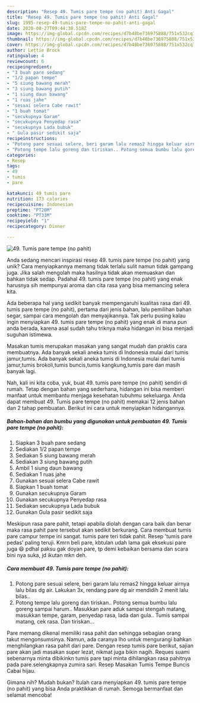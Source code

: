 ```yaml
---
description: "Resep 49. Tumis pare tempe (no pahit) Anti Gagal"
title: "Resep 49. Tumis pare tempe (no pahit) Anti Gagal"
slug: 1995-resep-49-tumis-pare-tempe-no-pahit-anti-gagal
date: 2020-08-27T09:44:38.518Z
image: https://img-global.cpcdn.com/recipes/d7b48be736975888/751x532cq70/49-tumis-pare-tempe-no-pahit-foto-resep-utama.jpg
thumbnail: https://img-global.cpcdn.com/recipes/d7b48be736975888/751x532cq70/49-tumis-pare-tempe-no-pahit-foto-resep-utama.jpg
cover: https://img-global.cpcdn.com/recipes/d7b48be736975888/751x532cq70/49-tumis-pare-tempe-no-pahit-foto-resep-utama.jpg
author: Lettie Brock
ratingvalue: 4
reviewcount: 6
recipeingredient:
- "3 buah pare sedang"
- "1/2 papan tempe"
- "5 siung bawang merah"
- "3 siung bawang putih"
- "1 siung daun bawang"
- "1 ruas jahe"
- "sesuai selera Cabe rawit"
- "1 buah tomat"
- "secukupnya Garam"
- "secukupnya Penyedap rasa"
- "secukupnya Lada bubuk"
- " Gula pasir sedikit saja"
recipeinstructions:
- "Potong pare sesuai selere, beri garam lalu remas2 hingga keluar airnya lalu bilas dg air. Lakukan 3x, rendang pare dg air mendidih 2 menit lalu bilas.."
- "Potong tempe lalu goreng dan tiriskan.. Potong semua bumbu lalu goreng sampai harum.. Masukkan pare aduk sampai stengah matang, masukkan tempe, garam, penyedap rasa, lada dan gula.. Tumis sampai matang, cek rasa. Dan tiriskan..."
categories:
- Resep
tags:
- 49
- tumis
- pare

katakunci: 49 tumis pare 
nutrition: 173 calories
recipecuisine: Indonesian
preptime: "PT20M"
cooktime: "PT33M"
recipeyield: "1"
recipecategory: Dinner

---
```



![49. Tumis pare tempe (no pahit)](https://img-global.cpcdn.com/recipes/d7b48be736975888/751x532cq70/49-tumis-pare-tempe-no-pahit-foto-resep-utama.jpg)

Anda sedang mencari inspirasi resep 49. tumis pare tempe (no pahit) yang unik? Cara menyiapkannya memang tidak terlalu sulit namun tidak gampang juga. Jika salah mengolah maka hasilnya tidak akan memuaskan dan bahkan tidak sedap. Padahal 49. tumis pare tempe (no pahit) yang enak harusnya sih mempunyai aroma dan cita rasa yang bisa memancing selera kita.

Ada beberapa hal yang sedikit banyak mempengaruhi kualitas rasa dari 49. tumis pare tempe (no pahit), pertama dari jenis bahan, lalu pemilihan bahan segar, sampai cara mengolah dan menyajikannya. Tak perlu pusing kalau ingin menyiapkan 49. tumis pare tempe (no pahit) yang enak di mana pun anda berada, karena asal sudah tahu triknya maka hidangan ini bisa menjadi suguhan istimewa.

Masakan tumis merupakan masakan yang sangat mudah dan praktis cara membuatnya. Ada banyak sekali aneka tumis di Indonesia mulai dari tumis jamur,tumis. Ada banyak sekali aneka tumis di Indonesia mulai dari tumis jamur,tumis brokoli,tumis buncis,tumis kangkung,tumis pare dan masih banyak lagi.


Nah, kali ini kita coba, yuk, buat 49. tumis pare tempe (no pahit) sendiri di rumah. Tetap dengan bahan yang sederhana, hidangan ini bisa memberi manfaat untuk membantu menjaga kesehatan tubuhmu sekeluarga. Anda dapat membuat 49. Tumis pare tempe (no pahit) memakai 12 jenis bahan dan 2 tahap pembuatan. Berikut ini cara untuk menyiapkan hidangannya.

<!--inarticleads1-->

##### Bahan-bahan dan bumbu yang digunakan untuk pembuatan 49. Tumis pare tempe (no pahit):

1. Siapkan 3 buah pare sedang
1. Sediakan 1/2 papan tempe
1. Sediakan 5 siung bawang merah
1. Sediakan 3 siung bawang putih
1. Ambil 1 siung daun bawang
1. Sediakan 1 ruas jahe
1. Gunakan sesuai selera Cabe rawit
1. Siapkan 1 buah tomat
1. Gunakan secukupnya Garam
1. Gunakan secukupnya Penyedap rasa
1. Sediakan secukupnya Lada bubuk
1. Gunakan  Gula pasir sedikit saja


Meskipun rasa pare pahit, tetapi apabila diolah dengan cara baik dan benar maka rasa pahit pare tersebut akan sedikit berkurang. Cara membuat tumis pare campur tempe ini sangat. tumis pare teri tidak pahit. Resep &#39;tumis pare pedas&#39; paling teruji. Kmrn beli pare, kbtulan udah lama gak eksekusi pare juga 😆 pdhal paksu gak doyan pare, tp demi kebaikan bersama dan scara bini nya suka, jd ikutan mkn deh. 

<!--inarticleads2-->

##### Cara membuat 49. Tumis pare tempe (no pahit):

1. Potong pare sesuai selere, beri garam lalu remas2 hingga keluar airnya lalu bilas dg air. Lakukan 3x, rendang pare dg air mendidih 2 menit lalu bilas..
1. Potong tempe lalu goreng dan tiriskan.. Potong semua bumbu lalu goreng sampai harum.. Masukkan pare aduk sampai stengah matang, masukkan tempe, garam, penyedap rasa, lada dan gula.. Tumis sampai matang, cek rasa. Dan tiriskan...


Pare memang dikenal memiliki rasa pahit dan sehingga sebagian orang takut mengonsumsinya. Namun, ada caranya lho untuk mengurangi bahkan menghilangkan rasa pahit dari pare. Dengan resep tumis pare berikut, sajian pare akan jadi masakan super lezat, nikmat juga bikin nagih. Reques suami sebenarnya minta dibikinkn tumis pare tapi minta dihilangkan rasa pahitnya pada pare.selengkapnya zumira sari. Resep Masakan Tumis Tempe Buncis Cabai hijau. 

Gimana nih? Mudah bukan? Itulah cara menyiapkan 49. tumis pare tempe (no pahit) yang bisa Anda praktikkan di rumah. Semoga bermanfaat dan selamat mencoba!
